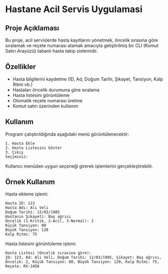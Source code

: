 # Hastane Acil Servis Uygulamasi
 
## Proje Açıklaması
Bu proje, acil servislerde hasta kayıtlarını yönetmek, öncelik sırasına göre sıralamak ve reçete numarası atamak amacıyla geliştirilmiş bir CLI (Komut Satırı Arayüzü) tabanlı hasta takip sistemidir. 

## Özellikler
- Hasta bilgilerini kaydetme (ID, Ad, Doğum Tarihi, Şikayet, Tansiyon, Kalp Ritmi vb.)
- Hastaları öncelik durumuna göre sıralama
- Hasta listesini görüntüleme
- Otomatik reçete numarası üretme
- Komut satırı üzerinden kullanım

## Kullanım
Program çalıştırıldığında aşağıdaki menü görüntülenecektir:
```
1. Hasta Ekle
2. Hasta Listesini Göster
3. Çıkış
Seçiminiz: 
```
Kullanıcı menüden uygun seçeneği girerek işlemlerini gerçekleştirebilir.

## Örnek Kullanım
Hasta ekleme işlemi:
```
Hasta ID: 123
Hasta Adı: Ali Veli
Doğum Tarihi: 12/03/1985
Hastanın Şikayeti: Baş ağrısı
Öncelik (1-Kritik, 2-Acil, 3-Normal): 2
Küçük Tansiyon: 80
Büyük Tansiyon: 120
Kalp Ritmi: 75
```

Hasta listesini görüntüleme işlemi:
```
Hasta Listesi (Öncelik sırasına göre):
ID: 123, Ad: Ali Veli, Doğum Tarihi: 12/03/1985, Şikayet: Baş ağrısı, Öncelik: 2, Küçük Tansiyon: 80, Büyük Tansiyon: 120, Kalp Ritmi: 75, Reçete: RX-3456
```

